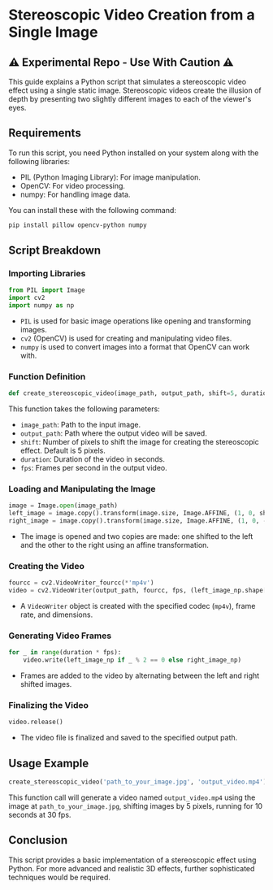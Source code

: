 # Stereoscopic Video Creation from a Single Image

## :warning: Experimental Repo - Use With Caution ⚠️

This guide explains a Python script that simulates a stereoscopic video effect using a single static image. Stereoscopic videos create the illusion of depth by presenting two slightly different images to each of the viewer's eyes.

## Requirements

To run this script, you need Python installed on your system along with the following libraries:
- PIL (Python Imaging Library): For image manipulation.
- OpenCV: For video processing.
- numpy: For handling image data.

You can install these with the following command:
```bash
pip install pillow opencv-python numpy
```

## Script Breakdown

### Importing Libraries

```python
from PIL import Image
import cv2
import numpy as np
```

- `PIL` is used for basic image operations like opening and transforming images.
- `cv2` (OpenCV) is used for creating and manipulating video files.
- `numpy` is used to convert images into a format that OpenCV can work with.

### Function Definition

```python
def create_stereoscopic_video(image_path, output_path, shift=5, duration=10, fps=30):
```

This function takes the following parameters:
- `image_path`: Path to the input image.
- `output_path`: Path where the output video will be saved.
- `shift`: Number of pixels to shift the image for creating the stereoscopic effect. Default is 5 pixels.
- `duration`: Duration of the video in seconds.
- `fps`: Frames per second in the output video.

### Loading and Manipulating the Image

```python
image = Image.open(image_path)
left_image = image.copy().transform(image.size, Image.AFFINE, (1, 0, shift, 0, 1, 0))
right_image = image.copy().transform(image.size, Image.AFFINE, (1, 0, -shift, 0, 1, 0))
```

- The image is opened and two copies are made: one shifted to the left and the other to the right using an affine transformation.

### Creating the Video

```python
fourcc = cv2.VideoWriter_fourcc(*'mp4v')
video = cv2.VideoWriter(output_path, fourcc, fps, (left_image_np.shape[1], left_image_np.shape[0]))
```

- A `VideoWriter` object is created with the specified codec (`mp4v`), frame rate, and dimensions.

### Generating Video Frames

```python
for _ in range(duration * fps):
    video.write(left_image_np if _ % 2 == 0 else right_image_np)
```

- Frames are added to the video by alternating between the left and right shifted images.

### Finalizing the Video

```python
video.release()
```

- The video file is finalized and saved to the specified output path.

## Usage Example

```python
create_stereoscopic_video('path_to_your_image.jpg', 'output_video.mp4')
```

This function call will generate a video named `output_video.mp4` using the image at `path_to_your_image.jpg`, shifting images by 5 pixels, running for 10 seconds at 30 fps.

## Conclusion

This script provides a basic implementation of a stereoscopic effect using Python. For more advanced and realistic 3D effects, further sophisticated techniques would be required.
